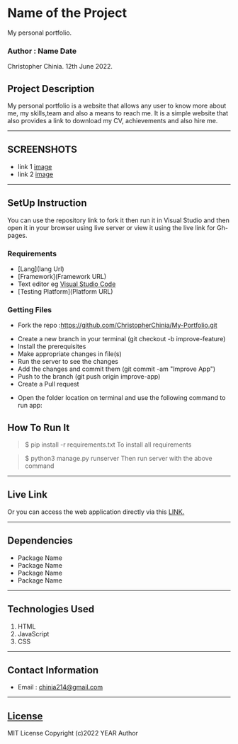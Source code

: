 # Name of the Project
My personal portfolio.
### Author : Name Date
Christopher Chinia.
12th June 2022.
## Project Description
My personal portfolio is a website that allows any user to know more about me, my skills,team and also a means to reach me. It is a simple website that also provides a link to download my CV, achievements and also hire me.
******

## SCREENSHOTS
- link 1
[image](./assets/images/Screenshot%20from%202022-06-12%2015-37-10.png)
- link 2
[image](./assets/images/Screenshot%20from%202022-06-12%2015-37-22.png)

********
## SetUp Instruction
You can use the repository link to fork it then run it in Visual Studio and then open it in your browser using live server or view it using the live link for Gh-pages.
### Requirements
* [Lang](lang Url)
* [Framework](Framework URL)
* Text editor eg [Visual Studio Code](https://code.visualstudio.com/download)
* [Testing Platform](Platform URL)


### Getting Files
* Fork the repo :https://github.com/ChristopherChinia/My-Portfolio.git
- Create a new branch in your terminal (git checkout -b improve-feature)
- Install the prerequisites
- Make appropriate changes in file(s)
- Run the server to see the changes
- Add the changes and commit them (git commit -am "Improve App")
- Push to the branch (git push origin improve-app)
- Create a Pull request
* Open the folder location on terminal and use the following command to run app:

## How To Run It
>  $ pip install -r requirements.txt
To install all requirements

> $ python3 manage.py runserver
Then run server with the above command
*****
## Live Link
Or you can access the web application directly via this [LINK.](https://christopherchinia.github.io/My-Portfolio/)
*****
## Dependencies
- Package Name
- Package Name
- Package Name
- Package Name
*****
## Technologies Used
1. HTML
2. JavaScript
3. CSS 
*****
## Contact Information
* Email : chinia214@gmail.com
*****
## [License](LICENSE)
MIT License
Copyright (c)2022 YEAR Author